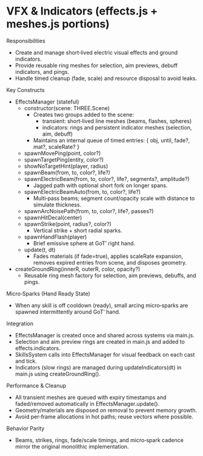 # VFX & Indicators (effects.js + meshes.js portions)

Responsibilities
- Create and manage short‑lived electric visual effects and ground indicators.
- Provide reusable ring meshes for selection, aim previews, debuff indicators, and pings.
- Handle timed cleanup (fade, scale) and resource disposal to avoid leaks.

Key Constructs
- EffectsManager (stateful)
  - constructor(scene: THREE.Scene)
    - Creates two groups added to the scene:
      - transient: short‑lived line meshes (beams, flashes, spheres)
      - indicators: rings and persistent indicator meshes (selection, aim, debuff)
    - Maintains an internal queue of timed entries: { obj, until, fade?, mat?, scaleRate? }
  - spawnMovePing(point, color?)
  - spawnTargetPing(entity, color?)
  - showNoTargetHint(player, radius)
  - spawnBeam(from, to, color?, life?)
  - spawnElectricBeam(from, to, color?, life?, segments?, amplitude?)
    - Jagged path with optional short fork on longer spans.
  - spawnElectricBeamAuto(from, to, color?, life?)
    - Multi‑pass beams; segment count/opacity scale with distance to simulate thickness.
  - spawnArcNoisePath(from, to, color?, life?, passes?)
  - spawnHitDecal(center)
  - spawnStrike(point, radius?, color?)
    - Vertical strike + short radial sparks.
  - spawnHandFlash(player)
    - Brief emissive sphere at GoT’ right hand.
  - update(t, dt)
    - Fades materials (if fade=true), applies scaleRate expansion, removes expired entries from scene, and disposes geometry.
- createGroundRing(innerR, outerR, color, opacity?)
  - Reusable ring mesh factory for selection, aim previews, debuffs, and pings.

Micro‑Sparks (Hand Ready State)
- When any skill is off cooldown (ready), small arcing micro‑sparks are spawned intermittently around GoT’ hand.

Integration
- EffectsManager is created once and shared across systems via main.js.
- Selection and aim preview rings are created in main.js and added to effects.indicators.
- SkillsSystem calls into EffectsManager for visual feedback on each cast and tick.
- Indicators (slow rings) are managed during updateIndicators(dt) in main.js using createGroundRing().

Performance & Cleanup
- All transient meshes are queued with expiry timestamps and faded/removed automatically in EffectsManager.update().
- Geometry/materials are disposed on removal to prevent memory growth.
- Avoid per‑frame allocations in hot paths; reuse vectors where possible.

Behavior Parity
- Beams, strikes, rings, fade/scale timings, and micro‑spark cadence mirror the original monolithic implementation.
